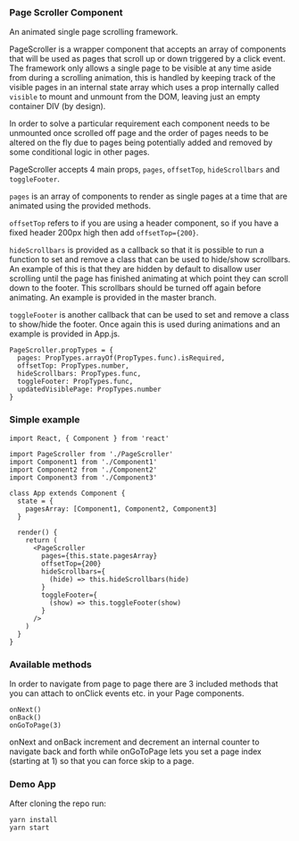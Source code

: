 ### Page Scroller Component

An animated single page scrolling framework.

PageScroller is a wrapper component that accepts an array of components that will be used as pages that scroll up or down triggered by a click event. The framework only allows a single page to be visible at any time aside from during a scrolling animation, this is handled by keeping track of the visible pages in an internal state array which uses a prop internally called `visible` to mount and unmount from the DOM, leaving just an empty container DIV (by design).

In order to solve a particular requirement each component needs to be unmounted once scrolled off page and the order of pages needs to be altered on the fly due to pages being potentially added and removed by some conditional logic in other pages.

PageScroller accepts 4 main props, `pages`, `offsetTop`, `hideScrollbars` and `toggleFooter`.

`pages` is an array of components to render as single pages at a time that are animated using the provided methods.

`offsetTop` refers to if you are using a header component, so if you have a fixed header 200px high then add `offsetTop={200}`.

`hideScrollbars` is provided as a callback so that it is possible to run a function to set and remove a class that can be used to hide/show scrollbars. An example of this is that they are hidden by default to disallow user scrolling until the page has finished animating at which point they can scroll down to the footer. This scrollbars should be turned off again before animating. An example is provided in the master branch.

`toggleFooter` is another callback that can be used to set and remove a class to show/hide the footer. Once again this is used during animations and an example is provided in App.js.



```
PageScroller.propTypes = {
  pages: PropTypes.arrayOf(PropTypes.func).isRequired,
  offsetTop: PropTypes.number,
  hideScrollbars: PropTypes.func,
  toggleFooter: PropTypes.func,
  updatedVisiblePage: PropTypes.number
}
```

### Simple example
```
import React, { Component } from 'react'

import PageScroller from './PageScroller'
import Component1 from './Component1'
import Component2 from './Component2'
import Component3 from './Component3'

class App extends Component {
  state = {
    pagesArray: [Component1, Component2, Component3]
  }

  render() {
    return (
      <PageScroller
        pages={this.state.pagesArray}
        offsetTop={200}
        hideScrollbars={
          (hide) => this.hideScrollbars(hide)
        }
        toggleFooter={
          (show) => this.toggleFooter(show)
        }
      />
    )
  }
}
```

### Available methods
In order to navigate from page to page there are 3 included methods that you can attach to onClick events etc. in your Page components.
```
onNext()
onBack()
onGoToPage(3)
```
onNext and onBack increment and decrement an internal counter to navigate back and forth while onGoToPage lets you set a page index (starting at 1) so that you can force skip to a page.

### Demo App
After cloning the repo run:
 ```
 yarn install
 yarn start
 ```
